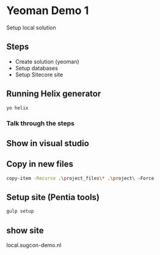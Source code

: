 # Yeoman Demo 1
Setup local solution

## Steps
- Create solution (yeoman)
- Setup databases 
- Setup Sitecore site

## Running Helix generator
```sh
yo helix
```

### Talk through the steps

## Show in visual studio

## Copy in new files
```sh
copy-item -Recurse .\project_files\* .\project\ -Force
```

## Setup site (Pentia tools)
```sh
gulp setup
```

## show site 
local.sugcon-demo.nl







